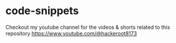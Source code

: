 # code-snippets
Checkout my youtube channel for the videos &amp; shorts related to this repository https://www.youtube.com/@hackeroot8173
